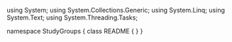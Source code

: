 ﻿using System;
using System.Collections.Generic;
using System.Linq;
using System.Text;
using System.Threading.Tasks;

namespace StudyGroups
{
    class README
    {
    }
}
